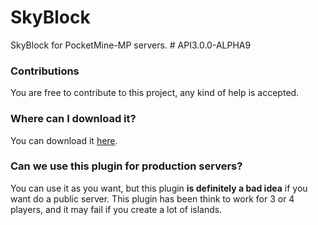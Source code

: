 # SkyBlock
SkyBlock for PocketMine-MP servers. # API3.0.0-ALPHA9
### Contributions
You are free to contribute to this project, any kind of help is accepted.
### Where can I download it?
You can download it [here](https://github.com/GiantAmethyst/SkyBlock/releases).
### Can we use this plugin for production servers?
You can use it as you want, but this plugin **is definitely a bad idea** if you want do a public server. This plugin has been think to work for 3 or 4 players, and it may fail if you create a lot of islands.
